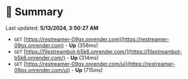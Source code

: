 # 📖 Summary
Last updated: **5/13/2024, 3:50:27 AM**

- `GET` [https://restreamer-09gx.onrender.com](https://restreamer-09gx.onrender.com) - **Up** (356ms)
- `GET` [https://filestreambot-b5k6.onrender.com/](https://filestreambot-b5k6.onrender.com/) - **Up** (314ms)
- `GET` [https://restreamer-09gx.onrender.com/ui](https://restreamer-09gx.onrender.com/ui) - **Up** (715ms)
